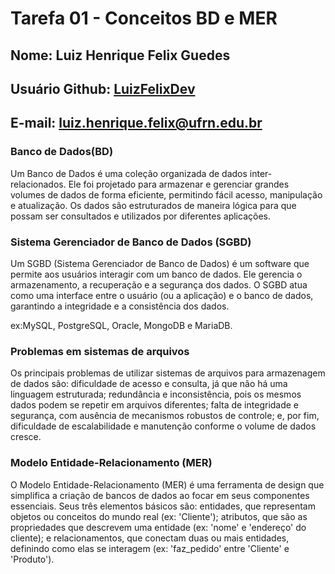 # Tarefa 01 - Conceitos BD e MER

## Nome: Luiz Henrique Felix Guedes
## Usuário Github: [LuizFelixDev](https://github.com/LuizFelixDev)
## E-mail: luiz.henrique.felix@ufrn.edu.br

### Banco de Dados(BD)
Um Banco de Dados é uma coleção organizada de dados inter-relacionados. Ele foi projetado para armazenar e gerenciar grandes volumes de dados de forma eficiente, permitindo fácil acesso, manipulação e atualização. Os dados são estruturados de maneira lógica para que possam ser consultados e utilizados por diferentes aplicações.

### Sistema Gerenciador de Banco de Dados (SGBD)
Um SGBD (Sistema Gerenciador de Banco de Dados) é um software que permite aos usuários interagir com um banco de dados. Ele gerencia o armazenamento, a recuperação e a segurança dos dados. O SGBD atua como uma interface entre o usuário (ou a aplicação) e o banco de dados, garantindo a integridade e a consistência dos dados.

ex:MySQL, PostgreSQL, Oracle, MongoDB e MariaDB.

### Problemas em sistemas de arquivos
Os principais problemas de utilizar sistemas de arquivos para armazenagem de dados são: dificuldade de acesso e consulta, já que não há uma linguagem estruturada; redundância e inconsistência, pois os mesmos dados podem se repetir em arquivos diferentes; falta de integridade e segurança, com ausência de mecanismos robustos de controle; e, por fim, dificuldade de escalabilidade e manutenção conforme o volume de dados cresce.


### Modelo Entidade-Relacionamento (MER)
O Modelo Entidade-Relacionamento (MER) é uma ferramenta de design que simplifica a criação de bancos de dados ao focar em seus componentes essenciais. Seus três elementos básicos são: entidades, que representam objetos ou conceitos do mundo real (ex: 'Cliente'); atributos, que são as propriedades que descrevem uma entidade (ex: 'nome' e 'endereço' do cliente); e relacionamentos, que conectam duas ou mais entidades, definindo como elas se interagem (ex: 'faz_pedido' entre 'Cliente' e 'Produto').